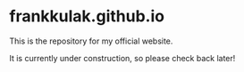 # frankkulak.github.io

This is the repository for my official website.

It is currently under construction, so please check back later!
